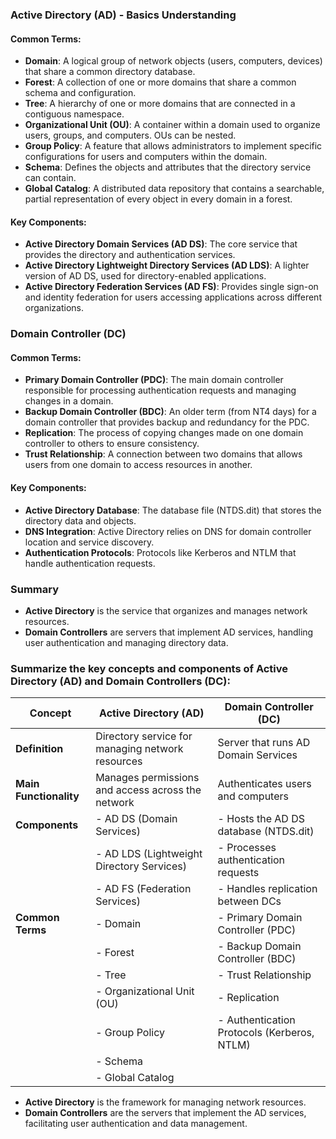 
### Active Directory (AD) - Basics Understanding

#### Common Terms:
- **Domain**: A logical group of network objects (users, computers, devices) that share a common directory database.
- **Forest**: A collection of one or more domains that share a common schema and configuration.
- **Tree**: A hierarchy of one or more domains that are connected in a contiguous namespace.
- **Organizational Unit (OU)**: A container within a domain used to organize users, groups, and computers. OUs can be nested.
- **Group Policy**: A feature that allows administrators to implement specific configurations for users and computers within the domain.
- **Schema**: Defines the objects and attributes that the directory service can contain.
- **Global Catalog**: A distributed data repository that contains a searchable, partial representation of every object in every domain in a forest.

#### Key Components:
- **Active Directory Domain Services (AD DS)**: The core service that provides the directory and authentication services.
- **Active Directory Lightweight Directory Services (AD LDS)**: A lighter version of AD DS, used for directory-enabled applications.
- **Active Directory Federation Services (AD FS)**: Provides single sign-on and identity federation for users accessing applications across different organizations.

### Domain Controller (DC)

#### Common Terms:
- **Primary Domain Controller (PDC)**: The main domain controller responsible for processing authentication requests and managing changes in a domain.
- **Backup Domain Controller (BDC)**: An older term (from NT4 days) for a domain controller that provides backup and redundancy for the PDC.
- **Replication**: The process of copying changes made on one domain controller to others to ensure consistency.
- **Trust Relationship**: A connection between two domains that allows users from one domain to access resources in another.

#### Key Components:
- **Active Directory Database**: The database file (NTDS.dit) that stores the directory data and objects.
- **DNS Integration**: Active Directory relies on DNS for domain controller location and service discovery.
- **Authentication Protocols**: Protocols like Kerberos and NTLM that handle authentication requests.

### Summary
- **Active Directory** is the service that organizes and manages network resources.
- **Domain Controllers** are servers that implement AD services, handling user authentication and managing directory data. 



### Summarize the key concepts and components of Active Directory (AD) and Domain Controllers (DC):

| **Concept**               | **Active Directory (AD)**                                   | **Domain Controller (DC)**                      |
|---------------------------|------------------------------------------------------------|------------------------------------------------|
| **Definition**            | Directory service for managing network resources           | Server that runs AD Domain Services             |
| **Main Functionality**    | Manages permissions and access across the network          | Authenticates users and computers               |
| **Components**            | - AD DS (Domain Services)                                 | - Hosts the AD DS database (NTDS.dit)          |
|                           | - AD LDS (Lightweight Directory Services)                  | - Processes authentication requests             |
|                           | - AD FS (Federation Services)                              | - Handles replication between DCs               |
| **Common Terms**          | - Domain                                                  | - Primary Domain Controller (PDC)              |
|                           | - Forest                                                  | - Backup Domain Controller (BDC)                |
|                           | - Tree                                                    | - Trust Relationship                            |
|                           | - Organizational Unit (OU)                                | - Replication                                   |
|                           | - Group Policy                                            | - Authentication Protocols (Kerberos, NTLM)    |
|                           | - Schema                                                  |                                                |
|                           | - Global Catalog                                          |                                                |

- **Active Directory** is the framework for managing network resources.
- **Domain Controllers** are the servers that implement the AD services, facilitating user authentication and data management.


